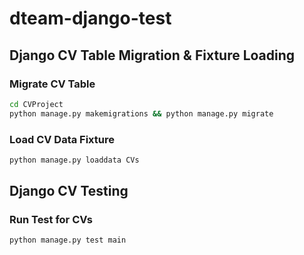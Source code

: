 # dteam-django-test

## Django CV Table Migration & Fixture Loading

### Migrate CV Table

```sh
cd CVProject
python manage.py makemigrations && python manage.py migrate
```

### Load CV Data Fixture

```sh
python manage.py loaddata CVs
```

## Django CV Testing

### Run Test for CVs

```sh
python manage.py test main
```
